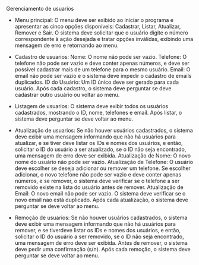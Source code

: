 Gerenciamento de usuarios
- Menu principal:
O menu deve ser exibido ao iniciar o programa e apresentar as cinco opções disponíveis: Cadastrar, Listar, Atualizar, Remover e Sair.
O sistema deve solicitar que o usuário digite o número correspondente à ação desejada e tratar opções inválidas, exibindo uma mensagem de erro e retornando ao menu.

- Cadastro de usuarios:
Nome: O nome não pode ser vazio.
Telefone: O telefone não pode ser vazio e deve conter apenas números, e deve ser possível cadastrar mais de um telefone para o mesmo usuário.
Email: O email não pode ser vazio e o sistema deve impedir o cadastro de emails duplicados.
ID do Usuário: Um ID único deve ser gerado para cada usuário.
Após cada cadastro, o sistema deve perguntar se deve cadastrar outro usuário ou voltar ao menu.

- Listagem de usuarios:
O sistema deve exibir todos os usuários cadastrados, mostrando o ID, nome, telefones e email.
Após listar, o sistema deve perguntar se deve voltar ao menu.

- Atualização de usuarios:
Se não houver usuários cadastrados, o sistema deve exibir uma mensagem informando que não há usuários para atualizar, e se tiver deve listar os IDs
e nomes dos usuários, e então, solicitar o ID do usuário a ser atualizado, se o ID não seja encontrado, uma mensagem de erro deve ser exibida.
Atualização de Nome: O novo nome do usuário não pode ser vazio.
Atualização de Telefone: O usuário deve escolher se deseja adicionar ou remover um telefone. Se escolher adicionar, o novo telefone não pode ser vazio e
deve conter apenas números, e se remover, o sistema deve verificar se o telefone a ser removido existe na lista do usuário antes de remover.
Atualização de Email: O novo email não pode ser vazio. O sistema deve verificar se o novo email nao está duplicado.
Após cada atualização, o sistema deve perguntar se deve voltar ao menu.

- Remoção de usuarios:
Se não houver usuários cadastrados, o sistema deve exibir uma mensagem informando que não há usuários para remover, e se tiverdeve listar os IDs
e nomes dos usuários, e então, solicitar o ID do usuário a ser removido, se o ID não seja encontrado, uma mensagem de erro deve ser exibida. Antes de remover,
o sistema deve pedir uma confirmação (s/n).
Após cada remoção, o sistema deve perguntar se deve voltar ao menu.
